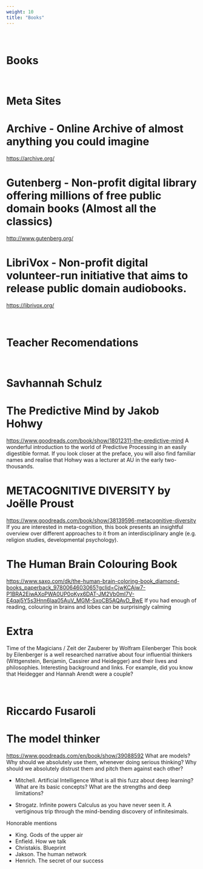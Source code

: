 ```yaml
---
weight: 10
title: "Books"
---
```

# <br> Books

# <br> Meta Sites

# Archive - Online Archive of almost anything you could imagine
https://archive.org/


# Gutenberg - Non-profit digital library offering millions of free public domain books (Almost all the classics)
http://www.gutenberg.org/


# LibriVox - Non-profit digital volunteer-run initiative that aims to release public domain audiobooks.
https://librivox.org/


# <br> Teacher Recomendations

# <br> Savhannah Schulz

# The Predictive Mind by Jakob Hohwy
https://www.goodreads.com/book/show/18012311-the-predictive-mind
A wonderful introduction to the world of Predictive Processing in an easily digestible format. If you look closer at the preface, you will also find familiar names and realise that Hohwy was a lecturer at AU in the early two-thousands. 

# METACOGNITIVE DIVERSITY by Joëlle Proust 
https://www.goodreads.com/book/show/38139596-metacognitive-diversity
If you are interested in meta-cognition, this book presents an insightful overview over different approaches to it from an interdisciplinary angle (e.g. religion studies, developmental psychology). 

# The Human Brain Colouring Book 
https://www.saxo.com/dk/the-human-brain-coloring-book_diamond-books_paperback_9780064603065?gclid=CjwKCAjw7-P1BRA2EiwAXoPWA0UP0oKyx6DAT-JM2Vb0mI7V-E4qaj5Y5s3Hnn6laa05AuV_MGM-SxoCB5AQAvD_BwE
If you had enough of reading, colouring in brains and lobes can be surprisingly calming

# Extra
Time of the Magicians / Zeit der Zauberer by Wolfram Eilenberger
This book by Eilenberger is a well researched narrative about four influential thinkers (Wittgenstein, Benjamin, Cassirer and Heidegger) and their lives and philosophies. Interesting background and links. For example, did you know that Heidegger and Hannah Arendt were a couple? 

# <br> Riccardo Fusaroli
# The model thinker
https://www.goodreads.com/en/book/show/39088592
What are models? Why should we absolutely use them, whenever doing serious thinking? Why should we absolutely distrust them and pitch them against each other?

- Mitchell. Artificial Intelligence
What is all this fuzz about deep learning? What are its basic concepts? What are the strengths and deep limitations?

- Strogatz. Infinite powers
Calculus as you have never seen it. A vertiginous trip through the mind-bending discovery of infinitesimals.

Honorable mentions
- King. Gods of the upper air
- Enfield. How we talk
- Christakis. Blueprint
- Jakson. The human network
- Henrich. The secret of our success